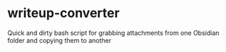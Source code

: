 # writeup-converter
Quick and dirty bash script for grabbing attachments from one Obsidian folder and copying them to another
